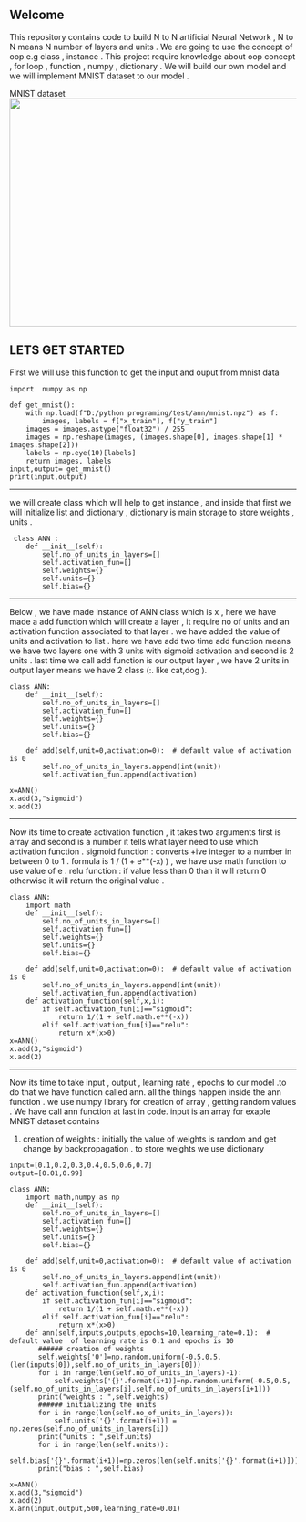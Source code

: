 ## Welcome 

This repository contains code to build N to N artificial Neural Network , N to N means N number of layers and units . 
We are going to use the concept of oop e.g class , instance . This project require knowledge about oop concept , for loop , function , numpy , dictionary . 
We will build our own model and  we will implement MNIST dataset to our model . 

MNIST dataset 
<img src="https://user-images.githubusercontent.com/76767487/148059145-c2b13ff0-ac67-4f79-b170-11de64a3d7a6.png" width=600 height=400 />

## LETS GET STARTED 

First  we will use this function  to get the input and ouput from mnist data 
```
import  numpy as np

def get_mnist():
    with np.load(f"D:/python programing/test/ann/mnist.npz") as f:
        images, labels = f["x_train"], f["y_train"]
    images = images.astype("float32") / 255
    images = np.reshape(images, (images.shape[0], images.shape[1] * images.shape[2]))
    labels = np.eye(10)[labels]
    return images, labels
input,output= get_mnist()
print(input,output)
```

-----------------------------------------------------------------------------------------------------------------------------------------------------------------------------
we will create class which will help to get instance , and inside that first we will initialize list and dictionary , dictionary is main storage to store weights , units .
```
 class ANN : 
    def __init__(self):
        self.no_of_units_in_layers=[]
        self.activation_fun=[]
        self.weights={}
        self.units={}
        self.bias={}
```
-----------------------------------------------------------------------------------------------------------------------------------------------------------------------------
Below  ,  we have made instance of ANN class which is x , here we have made a add function which will create a layer , it require no of units and an activation function associated to that layer . we have added the value of units and activation to list . here we have add two time add function means we have two layers one with 3 units with sigmoid activation and second is 2 units . last time we call add function is our output layer , we have 2 units in output layer means we have 2 class (:. like cat,dog ).
```
class ANN:
    def __init__(self):
        self.no_of_units_in_layers=[]
        self.activation_fun=[]
        self.weights={}
        self.units={}
        self.bias={}
    
    def add(self,unit=0,activation=0):  # default value of activation is 0
        self.no_of_units_in_layers.append(int(unit))
        self.activation_fun.append(activation)

x=ANN()
x.add(3,"sigmoid")
x.add(2)
```        
-----------------------------------------------------------------------------------------------------------------------------------------------------------------------------
Now its time to create activation function , it takes two arguments first is array and second is a number it tells what layer need to use which activation function . 
sigmoid function : converts +ive integer to a  number in between 0 to 1 . formula is 1 / (1 + e**(-x) ) , we have use math function to use value of e . 
relu function    : if value less than 0 than it will return 0 otherwise it will return the original value . 
```
class ANN:
    import math
    def __init__(self):
        self.no_of_units_in_layers=[]
        self.activation_fun=[]
        self.weights={}
        self.units={}
        self.bias={}
    
    def add(self,unit=0,activation=0):  # default value of activation is 0
        self.no_of_units_in_layers.append(int(unit))
        self.activation_fun.append(activation)
    def activation_function(self,x,i):
        if self.activation_fun[i]=="sigmoid":
            return 1/(1 + self.math.e**(-x))
        elif self.activation_fun[i]=="relu":
            return x*(x>0)    
x=ANN()
x.add(3,"sigmoid")
x.add(2)
```     
-----------------------------------------------------------------------------------------------------------------------------------------------------------------------------
Now its time to take input , output , learning rate , epochs to our model .to do that we have function called ann. all the things happen inside the ann function . we use numpy library for creation of array , getting random values . We have call ann function at last in code. input is an array for exaple MNIST dataset contains 
1) creation of weights : initially the value of weights is random and get change by backpropagation . to store weights we use dictionary 

```
input=[0.1,0.2,0.3,0.4,0.5,0.6,0.7]
output=[0.01,0.99]

class ANN:
    import math,numpy as np
    def __init__(self):
        self.no_of_units_in_layers=[]
        self.activation_fun=[]
        self.weights={}
        self.units={}
        self.bias={}
    
    def add(self,unit=0,activation=0):  # default value of activation is 0
        self.no_of_units_in_layers.append(int(unit))
        self.activation_fun.append(activation)
    def activation_function(self,x,i):
        if self.activation_fun[i]=="sigmoid":
            return 1/(1 + self.math.e**(-x))
        elif self.activation_fun[i]=="relu":
            return x*(x>0)    
    def ann(self,inputs,outputs,epochs=10,learning_rate=0.1):  # default value  of learning rate is 0.1 and epochs is 10 
       ###### creation of weights 
       self.weights['0']=np.random.uniform(-0.5,0.5,(len(inputs[0]),self.no_of_units_in_layers[0]))
       for i in range(len(self.no_of_units_in_layers)-1):
           self.weights['{}'.format(i+1)]=np.random.uniform(-0.5,0.5,(self.no_of_units_in_layers[i],self.no_of_units_in_layers[i+1]))
       print("weights : ",self.weights)    
       ###### initializing the units 
       for i in range(len(self.no_of_units_in_layers)):
           self.units['{}'.format(i+1)] = np.zeros(self.no_of_units_in_layers[i])
       print("units : ",self.units)        
       for i in range(len(self.units)):
           self.bias['{}'.format(i+1)]=np.zeros(len(self.units['{}'.format(i+1)]))
       print("bias : ",self.bias)    
       
x=ANN()
x.add(3,"sigmoid")
x.add(2)
x.ann(input,output,500,learning_rate=0.01)
```  
